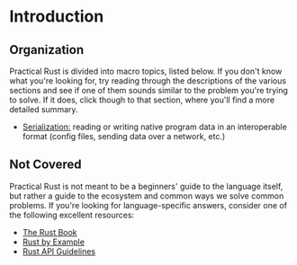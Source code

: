 # Introduction

## Organization

Practical Rust is divided into macro topics, listed below. If you don't know what you're looking for, try reading through the descriptions of the various sections and see if one of them sounds similar to the problem you're trying to solve. If it does, click though to that section, where you'll find a more detailed summary.

- [Serialization:](./serialization) reading or writing native program data in an interoperable format (config files, sending data over a network, etc.)


## Not Covered

Practical Rust is not meant to be a beginners' guide to the language itself, but rather a guide to the ecosystem and common ways we solve common problems. If you're looking for language-specific answers, consider one of the following excellent resources:

- [The Rust Book][rust-book]
- [Rust by Example][rust-by-example]
- [Rust API Guidelines][api-guidelines]

[rust-book]: https://doc.rust-lang.org/stable/book/
[rust-by-example]: https://doc.rust-lang.org/rust-by-example
[api-guidelines]: https://rust-lang.github.io/api-guidelines